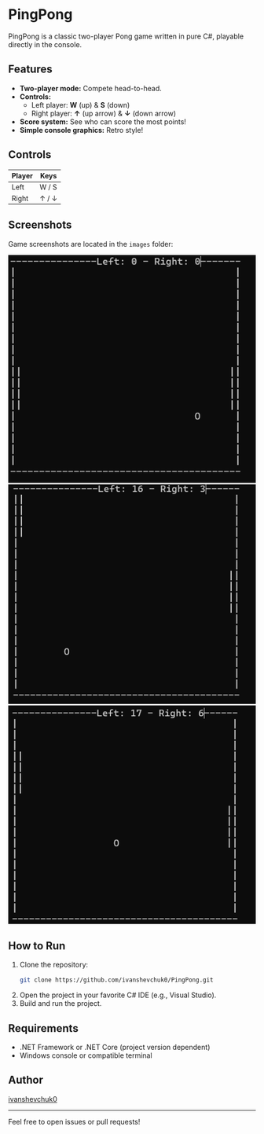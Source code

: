 # PingPong

PingPong is a classic two-player Pong game written in pure C#, playable directly in the console.

## Features

- **Two-player mode:** Compete head-to-head.
- **Controls:**  
  - Left player: **W** (up) & **S** (down)  
  - Right player: **↑** (up arrow) & **↓** (down arrow)
- **Score system:** See who can score the most points!
- **Simple console graphics:** Retro style!

## Controls

| Player   | Keys         |
|----------|--------------|
| Left     | W / S        |
| Right    | ↑ / ↓        |

## Screenshots

Game screenshots are located in the `images` folder:

![image1](images/image1.png)
![image2](images/image2.png)
![image3](images/image3.png)

## How to Run

1. Clone the repository:
    ```bash
    git clone https://github.com/ivanshevchuk0/PingPong.git
    ```
2. Open the project in your favorite C# IDE (e.g., Visual Studio).
3. Build and run the project.

## Requirements

- .NET Framework or .NET Core (project version dependent)
- Windows console or compatible terminal

## Author

[ivanshevchuk0](https://github.com/ivanshevchuk0)

---

Feel free to open issues or pull requests!
